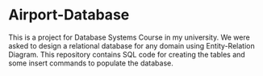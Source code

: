 # Airport-Database
This is a project for Database Systems Course in my university. We were asked to design a relational database for any domain using Entity-Relation Diagram.
This repository contains SQL code for creating the tables and some insert commands to populate the database.
